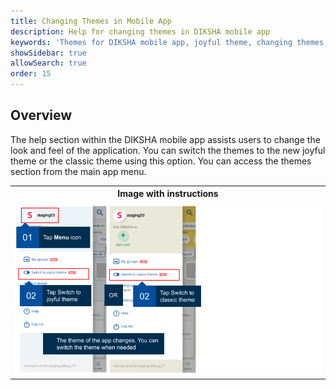 ```yaml
---
title: Changing Themes in Mobile App
description: Help for changing themes in DIKSHA mobile app 
keywords: 'Themes for DIKSHA mobile app, joyful theme, changing themes, new theme'
showSidebar: true
allowSearch: true
order: 15
---
```


## Overview

The help section within the DIKSHA mobile app assists users to change the look and feel of the application. You can switch the themes to the new joyful theme or the classic theme using this option. You can access the themes section from the main app menu. 

<table>
<tr>
  <th>Image with instructions</th>
</tr>
<tr>
  <td><img src="../images/allappfeatures/switching-themes.png"></td>
  </tr>
</table>
